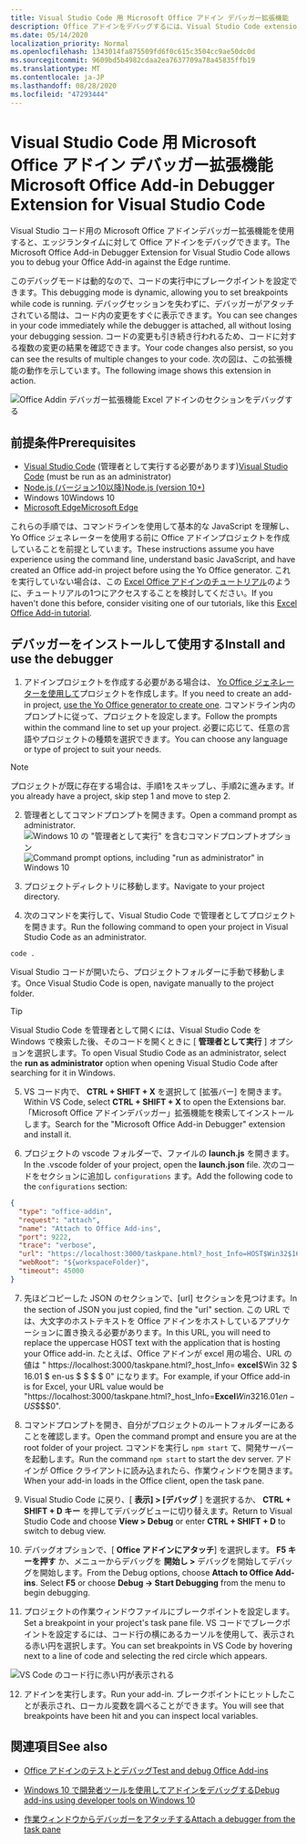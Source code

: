 ```yaml
---
title: Visual Studio Code 用 Microsoft Office アドイン デバッガー拡張機能
description: Office アドインをデバッグするには、Visual Studio Code extension Microsoft Office アドインデバッガーを使用します。
ms.date: 05/14/2020
localization_priority: Normal
ms.openlocfilehash: 1343014fa875509fd6f0c615c3504cc9ae50dc0d
ms.sourcegitcommit: 9609bd5b4982cdaa2ea7637709a78a45835ffb19
ms.translationtype: MT
ms.contentlocale: ja-JP
ms.lasthandoff: 08/28/2020
ms.locfileid: "47293444"
---
```

# <a name="microsoft-office-add-in-debugger-extension-for-visual-studio-code"></a><span data-ttu-id="d5486-103">Visual Studio Code 用 Microsoft Office アドイン デバッガー拡張機能</span><span class="sxs-lookup"><span data-stu-id="d5486-103">Microsoft Office Add-in Debugger Extension for Visual Studio Code</span></span>

<span data-ttu-id="d5486-104">Visual Studio コード用の Microsoft Office アドインデバッガー拡張機能を使用すると、エッジランタイムに対して Office アドインをデバッグできます。</span><span class="sxs-lookup"><span data-stu-id="d5486-104">The Microsoft Office Add-in Debugger Extension for Visual Studio Code allows you to debug your Office Add-in against the Edge runtime.</span></span>

<span data-ttu-id="d5486-105">このデバッグモードは動的なので、コードの実行中にブレークポイントを設定できます。</span><span class="sxs-lookup"><span data-stu-id="d5486-105">This debugging mode is dynamic, allowing you to set breakpoints while code is running.</span></span> <span data-ttu-id="d5486-106">デバッグセッションを失わずに、デバッガーがアタッチされている間は、コード内の変更をすぐに表示できます。</span><span class="sxs-lookup"><span data-stu-id="d5486-106">You can see changes in your code immediately while the debugger is attached, all without losing your debugging session.</span></span> <span data-ttu-id="d5486-107">コードの変更も引き続き行われるため、コードに対する複数の変更の結果を確認できます。</span><span class="sxs-lookup"><span data-stu-id="d5486-107">Your code changes also persist, so you can see the results of multiple changes to your code.</span></span> <span data-ttu-id="d5486-108">次の図は、この拡張機能の動作を示しています。</span><span class="sxs-lookup"><span data-stu-id="d5486-108">The following image shows this extension in action.</span></span>

![Office Addin デバッガー拡張機能 Excel アドインのセクションをデバッグする](../images/vs-debugger-extension-for-office-addins.jpg)

## <a name="prerequisites"></a><span data-ttu-id="d5486-110">前提条件</span><span class="sxs-lookup"><span data-stu-id="d5486-110">Prerequisites</span></span>

- <span data-ttu-id="d5486-111">[Visual Studio Code](https://code.visualstudio.com/) (管理者として実行する必要があります)</span><span class="sxs-lookup"><span data-stu-id="d5486-111">[Visual Studio Code](https://code.visualstudio.com/) (must be run as an administrator)</span></span>
- [<span data-ttu-id="d5486-112">Node.js (バージョン10以降)</span><span class="sxs-lookup"><span data-stu-id="d5486-112">Node.js (version 10+)</span></span>](https://nodejs.org/)
- <span data-ttu-id="d5486-113">Windows 10</span><span class="sxs-lookup"><span data-stu-id="d5486-113">Windows 10</span></span>
- [<span data-ttu-id="d5486-114">Microsoft Edge</span><span class="sxs-lookup"><span data-stu-id="d5486-114">Microsoft Edge</span></span>](https://www.microsoft.com/edge)

<span data-ttu-id="d5486-115">これらの手順では、コマンドラインを使用して基本的な JavaScript を理解し、Yo Office ジェネレーターを使用する前に Office アドインプロジェクトを作成していることを前提としています。</span><span class="sxs-lookup"><span data-stu-id="d5486-115">These instructions assume you have experience using the command line, understand basic JavaScript, and have created an Office add-in project before using the Yo Office generator.</span></span> <span data-ttu-id="d5486-116">これを実行していない場合は、この [Excel Office アドインのチュートリアル](../tutorials/excel-tutorial.md)のように、チュートリアルの1つにアクセスすることを検討してください。</span><span class="sxs-lookup"><span data-stu-id="d5486-116">If you haven't done this before, consider visiting one of our tutorials, like this [Excel Office Add-in tutorial](../tutorials/excel-tutorial.md).</span></span>

## <a name="install-and-use-the-debugger"></a><span data-ttu-id="d5486-117">デバッガーをインストールして使用する</span><span class="sxs-lookup"><span data-stu-id="d5486-117">Install and use the debugger</span></span>

1. <span data-ttu-id="d5486-118">アドインプロジェクトを作成する必要がある場合は、 [Yo Office ジェネレーターを使用して](https://docs.microsoft.com/office/dev/add-ins/quickstarts/excel-quickstart-jquery?tabs=yeomangenerator)プロジェクトを作成します。</span><span class="sxs-lookup"><span data-stu-id="d5486-118">If you need to create an add-in project, [use the Yo Office generator to create one](https://docs.microsoft.com/office/dev/add-ins/quickstarts/excel-quickstart-jquery?tabs=yeomangenerator).</span></span> <span data-ttu-id="d5486-119">コマンドライン内のプロンプトに従って、プロジェクトを設定します。</span><span class="sxs-lookup"><span data-stu-id="d5486-119">Follow the prompts within the command line to set up your project.</span></span> <span data-ttu-id="d5486-120">必要に応じて、任意の言語やプロジェクトの種類を選択できます。</span><span class="sxs-lookup"><span data-stu-id="d5486-120">You can choose any language or type of project to suit your needs.</span></span>

> [!NOTE]
> <span data-ttu-id="d5486-121">プロジェクトが既に存在する場合は、手順1をスキップし、手順2に進みます。</span><span class="sxs-lookup"><span data-stu-id="d5486-121">If you already have a project, skip step 1 and move to step 2.</span></span>

2. <span data-ttu-id="d5486-122">管理者としてコマンドプロンプトを開きます。</span><span class="sxs-lookup"><span data-stu-id="d5486-122">Open a command prompt as administrator.</span></span>
   <span data-ttu-id="d5486-123">![Windows 10 の "管理者として実行" を含むコマンドプロンプトオプション](../images/run-as-administrator-vs-code.jpg)</span><span class="sxs-lookup"><span data-stu-id="d5486-123">![Command prompt options, including "run as administrator" in Windows 10](../images/run-as-administrator-vs-code.jpg)</span></span>

3. <span data-ttu-id="d5486-124">プロジェクトディレクトリに移動します。</span><span class="sxs-lookup"><span data-stu-id="d5486-124">Navigate to your project directory.</span></span>

4. <span data-ttu-id="d5486-125">次のコマンドを実行して、Visual Studio Code で管理者としてプロジェクトを開きます。</span><span class="sxs-lookup"><span data-stu-id="d5486-125">Run the following command to open your project in Visual Studio Code as an administrator.</span></span>

```command&nbsp;line
code .
```

<span data-ttu-id="d5486-126">Visual Studio コードが開いたら、プロジェクトフォルダーに手動で移動します。</span><span class="sxs-lookup"><span data-stu-id="d5486-126">Once Visual Studio Code is open, navigate manually to the project folder.</span></span>

> [!TIP]
> <span data-ttu-id="d5486-127">Visual Studio Code を管理者として開くには、Visual Studio Code を Windows で検索した後、そのコードを開くときに [ **管理者として実行** ] オプションを選択します。</span><span class="sxs-lookup"><span data-stu-id="d5486-127">To open Visual Studio Code as an administrator, select the **run as administrator** option when opening Visual Studio Code after searching for it in Windows.</span></span>

5. <span data-ttu-id="d5486-128">VS コード内で、 **CTRL + SHIFT + X** を選択して [拡張バー] を開きます。</span><span class="sxs-lookup"><span data-stu-id="d5486-128">Within VS Code, select **CTRL + SHIFT + X** to open the Extensions bar.</span></span> <span data-ttu-id="d5486-129">「Microsoft Office アドインデバッガー」拡張機能を検索してインストールします。</span><span class="sxs-lookup"><span data-stu-id="d5486-129">Search for the "Microsoft Office Add-in Debugger" extension and install it.</span></span>

6. <span data-ttu-id="d5486-130">プロジェクトの vscode フォルダーで、ファイルの **launch.js** を開きます。</span><span class="sxs-lookup"><span data-stu-id="d5486-130">In the .vscode folder of your project, open the **launch.json** file.</span></span> <span data-ttu-id="d5486-131">次のコードをセクションに追加し `configurations` ます。</span><span class="sxs-lookup"><span data-stu-id="d5486-131">Add the following code to the `configurations` section:</span></span>

```JSON
{
  "type": "office-addin",
  "request": "attach",
  "name": "Attach to Office Add-ins",
  "port": 9222,
  "trace": "verbose",
  "url": "https://localhost:3000/taskpane.html?_host_Info=HOST$Win32$16.01$en-US$$$$0",
  "webRoot": "${workspaceFolder}",
  "timeout": 45000
}
```

7. <span data-ttu-id="d5486-132">先ほどコピーした JSON のセクションで、[url] セクションを見つけます。</span><span class="sxs-lookup"><span data-stu-id="d5486-132">In the section of JSON you just copied, find the "url" section.</span></span> <span data-ttu-id="d5486-133">この URL では、大文字のホストテキストを Office アドインをホストしているアプリケーションに置き換える必要があります。</span><span class="sxs-lookup"><span data-stu-id="d5486-133">In this URL, you will need to replace the uppercase HOST text with the application that is hosting your Office add-in.</span></span> <span data-ttu-id="d5486-134">たとえば、Office アドインが excel 用の場合、URL の値は " https://localhost:3000/taskpane.html?_host_Info= <strong>excel</strong>$Win 32 $ 16.01 $ en-us $ \$ \$ \$ 0" になります。</span><span class="sxs-lookup"><span data-stu-id="d5486-134">For example, if your Office add-in is for Excel, your URL value would be "https://localhost:3000/taskpane.html?_host_Info=<strong>Excel</strong>$Win32$16.01$en-US$\$\$\$0".</span></span>

8. <span data-ttu-id="d5486-135">コマンドプロンプトを開き、自分がプロジェクトのルートフォルダーにあることを確認します。</span><span class="sxs-lookup"><span data-stu-id="d5486-135">Open the command prompt and ensure you are at the root folder of your project.</span></span> <span data-ttu-id="d5486-136">コマンドを実行し `npm start` て、開発サーバーを起動します。</span><span class="sxs-lookup"><span data-stu-id="d5486-136">Run the command `npm start` to start the dev server.</span></span> <span data-ttu-id="d5486-137">アドインが Office クライアントに読み込まれたら、作業ウィンドウを開きます。</span><span class="sxs-lookup"><span data-stu-id="d5486-137">When your add-in loads in the Office client, open the task pane.</span></span>

9. <span data-ttu-id="d5486-138">Visual Studio Code に戻り、[ **表示] > [デバッグ** ] を選択するか、 **CTRL + SHIFT + D キー** を押してデバッグビューに切り替えます。</span><span class="sxs-lookup"><span data-stu-id="d5486-138">Return to Visual Studio Code and choose **View > Debug** or enter **CTRL + SHIFT + D** to switch to debug view.</span></span>

10. <span data-ttu-id="d5486-139">デバッグオプションで、[ **Office アドインにアタッチ**] を選択します。 **F5 キーを押す** か、メニューからデバッグを **開始し >** デバッグを開始してデバッグを開始します。</span><span class="sxs-lookup"><span data-stu-id="d5486-139">From the Debug options, choose **Attach to Office Add-ins**. Select **F5** or choose **Debug -> Start Debugging** from the menu to begin debugging.</span></span>

11. <span data-ttu-id="d5486-140">プロジェクトの作業ウィンドウファイルにブレークポイントを設定します。</span><span class="sxs-lookup"><span data-stu-id="d5486-140">Set a breakpoint in your project's task pane file.</span></span> <span data-ttu-id="d5486-141">VS コードでブレークポイントを設定するには、コード行の横にあるカーソルを使用して、表示される赤い円を選択します。</span><span class="sxs-lookup"><span data-stu-id="d5486-141">You can set breakpoints in VS Code by hovering next to a line of code and selecting the red circle which appears.</span></span>

![VS Code のコード行に赤い円が表示される](../images/set-breakpoint.jpg)

12. <span data-ttu-id="d5486-143">アドインを実行します。</span><span class="sxs-lookup"><span data-stu-id="d5486-143">Run your add-in.</span></span> <span data-ttu-id="d5486-144">ブレークポイントにヒットしたことが表示され、ローカル変数を調べることができます。</span><span class="sxs-lookup"><span data-stu-id="d5486-144">You will see that breakpoints have been hit and you can inspect local variables.</span></span>

## <a name="see-also"></a><span data-ttu-id="d5486-145">関連項目</span><span class="sxs-lookup"><span data-stu-id="d5486-145">See also</span></span>

* [<span data-ttu-id="d5486-146">Office アドインのテストとデバッグ</span><span class="sxs-lookup"><span data-stu-id="d5486-146">Test and debug Office Add-ins</span></span>](test-debug-office-add-ins.md)

* [<span data-ttu-id="d5486-147">Windows 10 で開発者ツールを使用してアドインをデバッグする</span><span class="sxs-lookup"><span data-stu-id="d5486-147">Debug add-ins using developer tools on Windows 10</span></span>](debug-add-ins-using-f12-developer-tools-on-windows-10.md)

* [<span data-ttu-id="d5486-148">作業ウィンドウからデバッガーをアタッチする</span><span class="sxs-lookup"><span data-stu-id="d5486-148">Attach a debugger from the task pane</span></span>](attach-debugger-from-task-pane.md)
